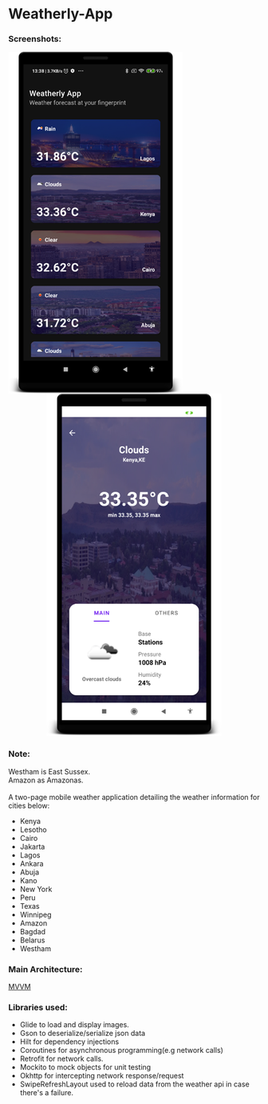 # Weatherly-App
### Screenshots:

<p align="center">
  <img src="./device-2021-10-14-133652.png" title="Android MVVM"  width="350" align="left"/>
  <img src="./device-2021-10-14-133843.png" width="350" alt="Android MVVM">
</p>

### Note:
Westham is East Sussex.<br/>
Amazon as Amazonas.
<br/><br/>
A two-page mobile weather application detailing the weather information for cities below:

- Kenya
- Lesotho
- Cairo
- Jakarta
- Lagos
- Ankara
- Abuja 
- Kano
- New York
- Peru
- Texas 
- Winnipeg
- Amazon
- Bagdad
- Belarus
- Westham

### Main Architecture:
[MVVM](https://en.wikipedia.org/wiki/Model%E2%80%93view%E2%80%93viewmodel)

### Libraries used:
- Glide to load and display images.
- Gson to deserialize/serialize json data
- Hilt for dependency injections
- Coroutines for asynchronous programming(e.g network calls)
- Retrofit for network calls.
- Mockito to mock objects for unit testing
- Okhttp for intercepting network response/request
- SwipeRefreshLayout used to reload data from the weather api in case there's a failure.



